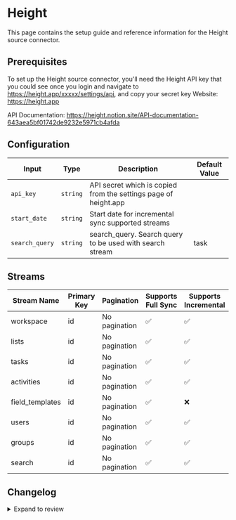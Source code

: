 # Height

This page contains the setup guide and reference information for the Height source connector.

## Prerequisites

To set up the Height source connector, you'll need the Height API key that you could see once you login and navigate to https://height.app/xxxxx/settings/api, and copy your secret key
Website: https://height.app

API Documentation: https://height.notion.site/API-documentation-643aea5bf01742de9232e5971cb4afda

## Configuration

| Input | Type | Description | Default Value |
|-------|------|-------------|---------------|
| `api_key` | `string` | API secret which is copied from the settings page of height.app  |  |
| `start_date` | `string` | Start date for incremental sync supported streams |  |
| `search_query` | `string` | search_query. Search query to be used with search stream | task |

## Streams

| Stream Name | Primary Key | Pagination | Supports Full Sync | Supports Incremental |
|-------------|-------------|------------|---------------------|----------------------|
| workspace | id | No pagination | ✅ |  ✅  |
| lists | id | No pagination | ✅ |  ✅  |
| tasks | id | No pagination | ✅ |  ✅  |
| activities | id | No pagination | ✅ |  ✅  |
| field_templates | id | No pagination | ✅ |  ❌  |
| users | id | No pagination | ✅ |  ✅  |
| groups | id | No pagination | ✅ |  ✅  |
| search | id | No pagination | ✅ |  ✅  |

## Changelog

<details>
  <summary>Expand to review</summary>

| Version | Date | Pull Request | Subject |
| ------------------ | ------------ | ---- | ---------------- |
| 0.0.15 | 2025-02-15 | [53793](https://github.com/airbytehq/airbyte/pull/53793) | Update dependencies |
| 0.0.14 | 2025-02-08 | [53247](https://github.com/airbytehq/airbyte/pull/53247) | Update dependencies |
| 0.0.13 | 2025-02-01 | [52741](https://github.com/airbytehq/airbyte/pull/52741) | Update dependencies |
| 0.0.12 | 2025-01-25 | [52264](https://github.com/airbytehq/airbyte/pull/52264) | Update dependencies |
| 0.0.11 | 2025-01-18 | [51836](https://github.com/airbytehq/airbyte/pull/51836) | Update dependencies |
| 0.0.10 | 2025-01-11 | [51154](https://github.com/airbytehq/airbyte/pull/51154) | Update dependencies |
| 0.0.9 | 2024-12-28 | [50610](https://github.com/airbytehq/airbyte/pull/50610) | Update dependencies |
| 0.0.8 | 2024-12-21 | [50094](https://github.com/airbytehq/airbyte/pull/50094) | Update dependencies |
| 0.0.7 | 2024-12-14 | [49597](https://github.com/airbytehq/airbyte/pull/49597) | Update dependencies |
| 0.0.6 | 2024-12-12 | [49225](https://github.com/airbytehq/airbyte/pull/49225) | Update dependencies |
| 0.0.5 | 2024-12-11 | [48977](https://github.com/airbytehq/airbyte/pull/48977) | Starting with this version, the Docker image is now rootless. Please note that this and future versions will not be compatible with Airbyte versions earlier than 0.64 |
| 0.0.4 | 2024-11-04 | [48158](https://github.com/airbytehq/airbyte/pull/48158) | Update dependencies |
| 0.0.3 | 2024-10-29 | [47790](https://github.com/airbytehq/airbyte/pull/47790) | Update dependencies |
| 0.0.2 | 2024-10-28 | [47615](https://github.com/airbytehq/airbyte/pull/47615) | Update dependencies |
| 0.0.1 | 2024-08-31 | [45065](https://github.com/airbytehq/airbyte/pull/45065) | Initial release by [@btkcodedev](https://github.com/btkcodedev) via Connector Builder |

</details>

